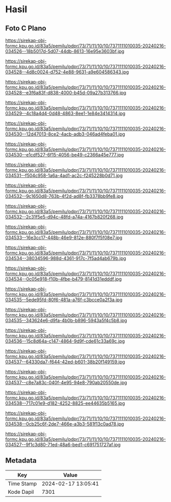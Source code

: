 # Hasil

## Foto C Plano

https://sirekap-obj-formc.kpu.go.id/83a5/pemilu/pdpr/73/71/11/10/10/7371111010035-20240216-034526--18b5017d-5d07-44db-8613-16e95e3603bf.jpg

https://sirekap-obj-formc.kpu.go.id/83a5/pemilu/pdpr/73/71/11/10/10/7371111010035-20240216-034528--4d8c0024-d752-4e88-9631-a9e604586343.jpg

https://sirekap-obj-formc.kpu.go.id/83a5/pemilu/pdpr/73/71/11/10/10/7371111010035-20240216-034528--e3f6a83f-d838-4000-b45d-09a27b313766.jpg

https://sirekap-obj-formc.kpu.go.id/83a5/pemilu/pdpr/73/71/11/10/10/7371111010035-20240216-034529--4c18a4d4-0d48-4863-8ee1-1e84e3414314.jpg

https://sirekap-obj-formc.kpu.go.id/83a5/pemilu/pdpr/73/71/11/10/10/7371111010035-20240216-034530--12d47013-8ce2-4acb-adb3-046ad4feba01.jpg

https://sirekap-obj-formc.kpu.go.id/83a5/pemilu/pdpr/73/71/11/10/10/7371111010035-20240216-034530--e1cdf527-6f15-4056-be49-c2366a45e777.jpg

https://sirekap-obj-formc.kpu.go.id/83a5/pemilu/pdpr/73/71/11/10/10/7371111010035-20240216-034531--f504c958-1a6a-4ad1-ac2c-f245228b0d71.jpg

https://sirekap-obj-formc.kpu.go.id/83a5/pemilu/pdpr/73/71/11/10/10/7371111010035-20240216-034532--9c1650d8-763b-4f2d-ad8f-fb3378bb9fe8.jpg

https://sirekap-obj-formc.kpu.go.id/83a5/pemilu/pdpr/73/71/11/10/10/7371111010035-20240216-034532--2c31f5e5-d94c-48fd-a74a-4167b820f268.jpg

https://sirekap-obj-formc.kpu.go.id/83a5/pemilu/pdpr/73/71/11/10/10/7371111010035-20240216-034533--16e3cc17-448b-46e9-812e-880f7f5f08e7.jpg

https://sirekap-obj-formc.kpu.go.id/83a5/pemilu/pdpr/73/71/11/10/10/7371111010035-20240216-034534--38034596-988d-4361-917c-7f5ad4ab679b.jpg

https://sirekap-obj-formc.kpu.go.id/83a5/pemilu/pdpr/73/71/11/10/10/7371111010035-20240216-034534--0c05e918-f10b-4fbe-b479-8141d31edddf.jpg

https://sirekap-obj-formc.kpu.go.id/83a5/pemilu/pdpr/73/71/11/10/10/7371111010035-20240216-034535--5ede95fd-80f6-481a-a76f-c3bcce0a2f3a.jpg

https://sirekap-obj-formc.kpu.go.id/83a5/pemilu/pdpr/73/71/11/10/10/7371111010035-20240216-034535--343624e6-d9fa-4b0b-b896-5943a5f4c5b8.jpg

https://sirekap-obj-formc.kpu.go.id/83a5/pemilu/pdpr/73/71/11/10/10/7371111010035-20240216-034536--15c8d64a-c147-4864-9d9f-cde61c33a69c.jpg

https://sirekap-obj-formc.kpu.go.id/83a5/pemilu/pdpr/73/71/11/10/10/7371111010035-20240216-034537--64330da7-f644-42ed-b601-38b20f149159.jpg

https://sirekap-obj-formc.kpu.go.id/83a5/pemilu/pdpr/73/71/11/10/10/7371111010035-20240216-034537--c8e7a83c-040f-4e95-94e8-790ab20550de.jpg

https://sirekap-obj-formc.kpu.go.id/83a5/pemilu/pdpr/73/71/11/10/10/7371111010035-20240216-034538--717c01e9-d182-4252-8825-ee44635b5165.jpg

https://sirekap-obj-formc.kpu.go.id/83a5/pemilu/pdpr/73/71/11/10/10/7371111010035-20240216-034538--0cb25c6f-2de7-466e-a3b3-581f13c0ad78.jpg

https://sirekap-obj-formc.kpu.go.id/83a5/pemilu/pdpr/73/71/11/10/10/7371111010035-20240216-034527--9f1c3d80-71ed-48a6-bed1-c691751727af.jpg


## Metadata

| Key        | Value               |
| ---------- | ------------------- |
| Time Stamp | 2024-02-17 13:05:41 |
| Kode Dapil | 7301                |



